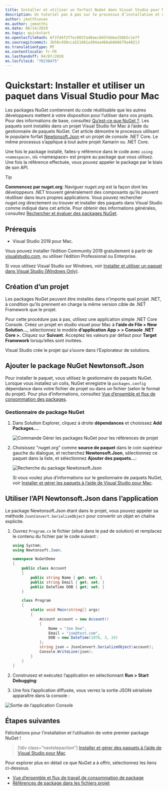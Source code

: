 ```yaml
---
title: Installer et utiliser un forfait NuGet dans Visual Studio pour Mac
description: Un tutoriel pas à pas sur le processus d’installation et d’utilisation d’un paquet NuGet dans un studio visuel pour le projet Mac.
author: jmatthiesen
ms.author: jomatthi
ms.date: 08/14/2019
ms.topic: quickstart
ms.openlocfilehash: 6f3fd4f2ffec0037a48aec845fddee258b5c1e7f
ms.sourcegitcommit: 2b50c450cca521681a384aa466ab666679a40213
ms.translationtype: MT
ms.contentlocale: fr-FR
ms.lasthandoff: 04/07/2020
ms.locfileid: "70238475"
---
```

# <a name="quickstart-install-and-use-a-package-in-visual-studio-for-mac"></a>Quickstart: Installer et utiliser un paquet dans Visual Studio pour Mac

Les packages NuGet contiennent du code réutilisable que les autres développeurs mettent à votre disposition pour l’utiliser dans vos projets. Pour des informations de base, consultez [Qu’est-ce que NuGet ?](../What-is-NuGet.md). Les paquets sont installés dans un projet Visual Studio for Mac à l’aide du gestionnaire de paquets NuGet. Cet article démontre le processus utilisant le populaire forfait [Newtonsoft.Json](https://www.nuget.org/packages/Newtonsoft.Json/) et un projet de console .NET Core. Le même processus s’applique à tout autre projet Xamarin ou .NET Core.

Une fois le package installé, faites-y référence dans le code avec `using <namespace>`, où \<namespace\> est propre au package que vous utilisez. Une fois la référence effectuée, vous pouvez appeler le package par le biais de son API.

> [!Tip]
> **Commencez par nuget.org**: Naviguer *nuget.org* est la façon dont les développeurs .NET trouvent généralement des composants qu’ils peuvent réutiliser dans leurs propres applications. Vous pouvez rechercher *nuget.org* directement ou trouver et installer des paquets dans Visual Studio comme indiqué dans cet article. Pour obtenir des informations générales, consultez [Rechercher et évaluer des packages NuGet](../consume-packages/finding-and-choosing-packages.md).

## <a name="prerequisites"></a>Prérequis

- Visual Studio 2019 pour Mac.

Vous pouvez installer l’édition Community 2019 gratuitement à partir de [visualstudio.com](https://www.visualstudio.com/), ou utiliser l’édition Professional ou Enterprise.

Si vous utilisez Visual Studio sur Windows, voir [Installer et utiliser un paquet dans Visual Studio (Windows Only)](install-and-use-a-package-in-visual-studio.md).

## <a name="create-a-project"></a>Création d’un projet

Les packages NuGet peuvent être installés dans n’importe quel projet .NET, à condition qu’ils prennent en charge la même version cible de .NET Framework que le projet.

Pour cette procédure pas à pas, utilisez une application simple .NET Core Console. Créez un projet en studio visuel pour Mac à **l’aide de File > New Solution...**, sélectionnez le modèle **d’application App > > Console .NET Core >.** Cliquez sur **Suivant**. Acceptez les valeurs par défaut pour **Target Framework** lorsqu’elles sont invitées.

Visual Studio crée le projet qui s’ouvre dans l’Explorateur de solutions.

## <a name="add-the-newtonsoftjson-nuget-package"></a>Ajouter le package NuGet Newtonsoft.Json

Pour installer le paquet, vous utilisez le gestionnaire de paquets NuGet. Lorsque vous installez un colis, NuGet enregistre la `packages.config` dépendance dans votre fichier de projet ou dans un fichier (selon le format du projet). Pour plus d’informations, consultez [Vue d’ensemble et flux de consommation des packages](../consume-packages/Overview-and-Workflow.md).

### <a name="nuget-package-manager"></a>Gestionnaire de package NuGet

1. Dans Solution Explorer, cliquez à droite **dépendances** et choisissez **Add Packages...**.

    ![Commande Gérer les packages NuGet pour les références de projet](media/QS_Use_Mac-02-ManageNuGetPackages.png)

1. Choisissez "nuget.org" comme **source de paquet** dans le coin supérieur gauche du dialogue, et recherchez **Newtonsoft.Json**, sélectionnez ce paquet dans la liste, et sélectionnez **Ajouter des paquets...**:

    ![Recherche du package Newtonsoft.Json](media/QS_Use_Mac-03-NewtonsoftJson.png)

    Si vous voulez plus d’informations sur le gestionnaire de paquets NuGet, voir [Installer et gérer les paquets à l’aide de Visual Studio pour Mac](../consume-packages/install-use-packages-visual-studio.md).

## <a name="use-the-newtonsoftjson-api-in-the-app"></a>Utiliser l’API Newtonsoft.Json dans l’application

Le package Newtonsoft.Json étant dans le projet, vous pouvez appeler sa méthode `JsonConvert.SerializeObject` pour convertir un objet en chaîne explicite.

1. Ouvrez `Program.cs` le fichier (situé dans le pad de solution) et remplacez le contenu du fichier par le code suivant :

    ```cs
    using System;
    using Newtonsoft.Json;

    namespace NuGetDemo
    {
        public class Account
        {
            public string Name { get; set; }
            public string Email { get; set; }
            public DateTime DOB { get; set; }
        }
    
        class Program
        {
            static void Main(string[] args)
            {
                Account account = new Account()
                {
                    Name = "Joe Doe",
                    Email = "joe@test.com",
                    DOB = new DateTime(1976, 3, 24)
                };
                string json = JsonConvert.SerializeObject(account);
                Console.WriteLine(json);
            }
        }
    }
    ```

1. Construisez et exécutez l’application en sélectionnant **Run > Start Debugging**:

1. Une fois l’application diffusée, vous verrez la sortie JSON sérialisée apparaître dans la console :

  ![Sortie de l’application Console](media/QS_Use_Mac-06-AppStart.png)

## <a name="next-steps"></a>Étapes suivantes
Félicitations pour l’installation et l’utilisation de votre premier package NuGet !

> [!div class="nextstepaction"]
> [Installer et gérer des paquets à l’aide de Visual Studio pour Mac](/visualstudio/mac/nuget-walkthrough?toc=/nuget/toc.json)

Pour explorer plus en détail ce que NuGet a à offrir, sélectionnez les liens ci-dessous.

- [Vue d’ensemble et flux de travail de consommation de package](../consume-packages/overview-and-workflow.md)
- [Références de package dans les fichiers projet](../consume-packages/package-references-in-project-files.md)
